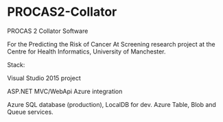 # PROCAS2-Collator
PROCAS 2 Collator Software

For the Predicting the Risk of Cancer At Screening research project at the Centre for Health Informatics, University of Manchester.

Stack:

Visual Studio 2015 project

ASP.NET MVC/WebApi
Azure integration

Azure SQL database (production), LocalDB for dev.
Azure Table, Blob and Queue services.
